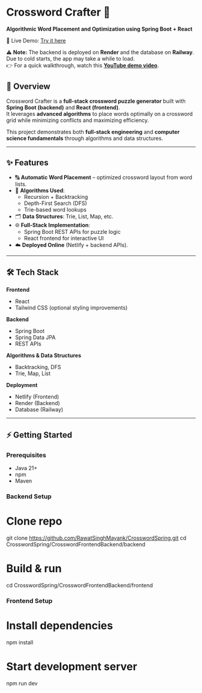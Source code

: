 # Crossword Crafter 🧩  
**Algorithmic Word Placement and Optimization using Spring Boot + React**

🚀 Live Demo: [Try it here](https://mayank-singh-rawat-crossword-puzzle.netlify.app/)  

⚠️ **Note:** The backend is deployed on **Render** and the database on **Railway**.  
Due to cold starts, the app may take a while to load.  
👉 For a quick walkthrough, watch this **[YouTube demo video](https://youtu.be/BRvVmrBjKVs?feature=shared)**.  


## 📖 Overview  
Crossword Crafter is a **full-stack crossword puzzle generator** built with **Spring Boot (backend)** and **React (frontend)**.  
It leverages **advanced algorithms** to place words optimally on a crossword grid while minimizing conflicts and maximizing efficiency.

This project demonstrates both **full-stack engineering** and **computer science fundamentals** through algorithms and data structures.

---

## ✨ Features  
- 🔠 **Automatic Word Placement** – optimized crossword layout from word lists.  
- 🧮 **Algorithms Used**:  
  - Recursion + Backtracking  
  - Depth-First Search (DFS)  
  - Trie-based word lookups  
- 🗂 **Data Structures**: Trie, List, Map, etc.  
- 🌐 **Full-Stack Implementation**:  
  - Spring Boot REST APIs for puzzle logic  
  - React frontend for interactive UI  
- ☁️ **Deployed Online** (Netlify + backend APIs).  

---

## 🛠 Tech Stack  

**Frontend**  
- React  
- Tailwind CSS (optional styling improvements)  

**Backend**  
- Spring Boot  
- Spring Data JPA  
- REST APIs  

**Algorithms & Data Structures**  
- Backtracking, DFS  
- Trie, Map, List  

**Deployment**  
- Netlify (Frontend)  
- Render (Backend)
- Database (Railway)

---

## ⚡ Getting Started  

### Prerequisites  
- Java 21+  
- npm  
- Maven  

### Backend Setup

# Clone repo
git clone https://github.com/RawatSinghMayank/CrosswordSpring.git
cd CrosswordSpring/CrosswordFrontendBackend/backend

# Build & run


cd CrosswordSpring/CrosswordFrontendBackend/frontend

### Frontend Setup
# Install dependencies
npm install

# Start development server
npm run dev

